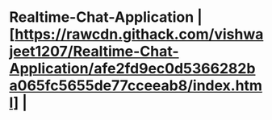 # Realtime-Chat-Application  | [https://rawcdn.githack.com/vishwajeet1207/Realtime-Chat-Application/afe2fd9ec0d5366282ba065fc5655de77cceeab8/index.html] |

